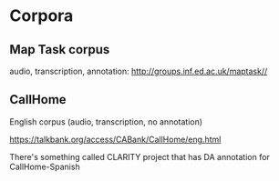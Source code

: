 # Corpora

## Map Task corpus

audio, transcription, annotation: http://groups.inf.ed.ac.uk/maptask//


## CallHome

English corpus (audio, transcription, no annotation)

https://talkbank.org/access/CABank/CallHome/eng.html

There's something called CLARITY project that has DA annotation for CallHome-Spanish

